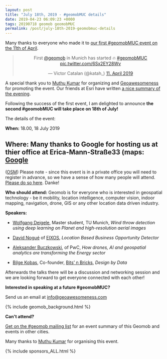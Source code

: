 ```yaml
--- 
layout: post
title: "July 18th, 2019 - #geomobMUC details"
date: 2019-04-23 06:09:23 +0000
tags: 20190718 geomob geomobMUC
permalink: /post/july-18th-2019-geomobmuc-details
---
```



Many thanks to everyone who made it to
[our first #geomobMUC event on the 11th of April](/post/apr-11th-2019-geomobmuc-details). 

<center>
<blockquote class="twitter-tweet" data-lang="de"><p lang="en" dir="ltr">First <a href="https://twitter.com/geomob?ref_src=twsrc%5Etfw">@geomob</a> in Munich has started 🔥 <a href="https://twitter.com/hashtag/geomobMUC?src=hash&amp;ref_src=twsrc%5Etfw">#geomobMUC</a> <a href="https://t.co/6Sx2EY28Wv">pic.twitter.com/6Sx2EY28Wv</a></p>&mdash; Victor Catalan (@katah_) <a href="https://twitter.com/katah_/status/1116385499780923394?ref_src=twsrc%5Etfw">11. April 2019</a></blockquote>
<script async src="https://platform.twitter.com/widgets.js" charset="utf-8"></script>
</center>

A special thank you to [Muthu Kumar](https://twitter.com/muthukumarceg) for
organizing and [Geoawesomeness](https://geoawesomeness.com/)
for promoting the event. Our friends at Esri have written
[a nice summary of the evening](https://community.esri.com/groups/geodev-germany/blog/2019/04/16/r%C3%BCckblick-geomobmuc-meetup-april-2019).


Following the success of the first event, I am delighted to announce
**the second #geomobMUC will take place on 18th of July!**



The details of the event:

**When:** 18.00, 18 July 2019

**Where:** Many thanks to Google for hosting us at thier office at Erica-Mann-Straße33 (maps:
[Google](https://www.google.com/maps/search/?api=1&query=Google%2C+Erika-Mann-Stra%C3%9Fe+33%2C+M%C3%BCnchen%2C+BY%2C+80636%2C+de&query_place_id=ChIJG86JaYt1nkcRvw6LSDo5G90)
-
([OSM](https://www.openstreetmap.org/#map=17/48.14291/11.54141))
Please note - since this event is in a private office you will need to register in advance, so we have a sense of how many people will attend. [Please do so here](https://www.meetup.com/de-DE/Geomob-Munich-geomobMUC/events/260835076/?eventId=260835076&from=ref). Danke!

**Who should attend:** Geomob is for everyone who is interested in geospatial technology - be it mobility, location intelligence, computer vision, indoor mapping, navigation, drone, GIS or any other location data driven industry.

**Speakers:**

  * [Wolfgang Deigele](https://twitter.com/WDeigele), Master student, TU Munich, _Wind throw detection using deep learning on Planet and high-resolution aerial images_

  * [David Nogué](https://twitter.com/ddnogue) of [EIXOS](http://eixos.cat/html/portada-1-eng.html), _Location Based Business Opportunity Detector_

  * [Aleksander Buczkowski](https://twitter.com/abuczkowski), of PwC, _How drones, AI and geospatial analytics are transforming the Energy sector_

  * [Bilge Kobas](https://twitter.com/bilgekobas), Co-founder, [Bits’ n Bricks](http://bitsnbricks.com/), _Design by Data_

Afterwards the talks there will be a discussion and networking session and we are looking forward to get everyone connected with each other!

**Interested in speaking at a future #geomobMUC?**

Send us an email at info@geoawesomeness.com

{% include geomob_background.html %}

**Can't attend?**

[Get on the #geomob mailing list](/mailing-list) for an event summary of this Geomob and events in other cities. 

Many thanks to [Muthu Kumar](https://twitter.com/muthukumarceg) for organising this event.

{% include sponsors_ALL.html %}
